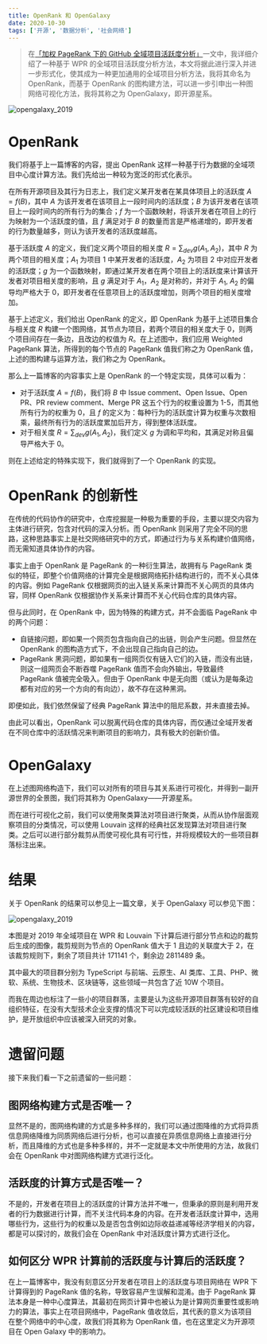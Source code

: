 ```yaml
---
title: OpenRank 和 OpenGalaxy
date: 2020-10-30
tags: ['开源', '数据分析', '社会网络']
---
```


> 在[「加权 PageRank 下的 GitHub 全域项目活跃度分析」](/github_activity_with_wpr)一文中，我详细介绍了一种基于 WPR 的全域项目活跃度分析方法，本文将据此进行深入并进一步形式化，使其成为一种更加通用的全域项目分析方法，我将其命名为 OpenRank，而基于 OpenRank 的图构建方法，可以进一步引申出一种图网络可视化方法，我将其称之为 OpenGalaxy，即开源星系。

![opengalaxy_2019](https://frank-cdn.opensource-service.com/image/OpenGalaxy_2019.png)

# OpenRank

我们将基于上一篇博客的内容，提出 OpenRank 这样一种基于行为数据的全域项目中心度计算方法。我们先给出一种较为宽泛的形式化表示。

在所有开源项目及其行为日志上，我们定义某开发者在某具体项目上的活跃度 $A = f(B)$，其中 $A$ 为该开发者在该项目上一段时间内的活跃度；$B$ 为该开发者在该项目上一段时间内的所有行为的集合；$f$ 为一个函数映射，将该开发者在项目上的行为映射为一个活跃度的值，且 $f$ 满足对于 $B$ 的数量而言是严格递增的，即开发者的行为数量越多，则认为该开发者的活跃度越高。

基于活跃度 $A$ 的定义，我们定义两个项目的相关度 $R = \sum_{dev}{g(A_1, A_2)}$，其中 $R$ 为两个项目的相关度；$A_1$ 为项目 1 中某开发者的活跃度，$A_2$ 为项目 2 中对应开发者的活跃度；$g$ 为一个函数映射，即通过某开发者在两个项目上的活跃度来计算该开发者对项目相关度的影响，且 $g$ 满足对于 $A_1$，$A_2$ 是对称的，并对于 $A_1$, $A_2$ 的偏导均严格大于 0，即开发者在任意项目上的活跃度增加，则两个项目的相关度增加。

基于上述定义，我们给出 OpenRank 的定义，即 OpenRank 为基于上述项目集合与相关度 $R$ 构建一个图网络，其节点为项目，若两个项目的相关度大于 0，则两个项目间存在一条边，且改边的权值为 $R$。在上述图中，我们应用 Weighted PageRank 算法，所得到的每个节点的 PageRank 值我们称之为 OpenRank 值，上述的图构建与运算方法，我们称之为 OpenRank。

那么上一篇博客的内容事实上是 OpenRank 的一个特定实现，具体可以看为：

- 对于活跃度 $A = f(B)$，我们将 $B$ 中 Issue comment、Open Issue、Open PR、PR review comment、Merge PR 这五个行为的权重设置为 1-5，而其他所有行为的权重为 0，且 $f$ 的定义为：每种行为的活跃度计算为权重与次数相乘，最终所有行为的活跃度累加后开方，得到整体活跃度。
- 对于相关度 $R = \sum_{dev}{g(A_1, A_2)}$，我们定义 $g$ 为调和平均和，其满足对称且偏导严格大于 0。

则在上述给定的特殊实现下，我们就得到了一个 OpenRank 的实现。

# OpenRank 的创新性

在传统的代码协作的研究中，仓库挖掘是一种极为重要的手段，主要以提交内容为主体进行研究，包含对代码的深入分析。而 OpenRank 则采用了完全不同的思路，这种思路事实上是社交网络研究中的方式，即通过行为与关系构建价值网络，而无需知道具体协作的内容。

事实上由于 OpenRank 是 PageRank 的一种衍生算法，故拥有与 PageRank 类似的特征，即整个价值网络的计算完全是根据网络拓扑结构进行的，而不关心具体的内容。例如 PageRank 仅根据网页的出入链关系来计算而不关心网页的具体内容，同样 OpenRank 仅根据协作关系来计算而不关心代码仓库的具体内容。

但与此同时，在 OpenRank 中，因为特殊的构建方式，并不会面临 PageRank 中的两个问题：

- 自链接问题，即如果一个网页包含指向自己的出链，则会产生问题。但显然在 OpenRank 的图构造方式下，不会出现自己指向自己的边。
- PageRank 黑洞问题，即如果有一组网页仅有链入它们的入链，而没有出链，则这一组网页会不断吞噬 PageRank 值而不会向外输出，导致最终 PageRank 值被完全吸入。但由于 OpenRank 中是无向图（或认为是每条边都有对应的另一个方向的有向边），故不存在这种黑洞。

即便如此，我们依然保留了经典 PageRank 算法中的阻尼系数，并未直接去掉。

由此可以看出，OpenRank 可以脱离代码仓库的具体内容，而仅通过全域开发者在不同仓库中的活跃情况来判断项目的影响力，具有极大的创新价值。

# OpenGalaxy

在上述图网络构造下，我们可以对所有的项目与其关系进行可视化，并得到一副开源世界的全景图，我们将其称为 OpenGalaxy——开源星系。

而在进行可视化之前，我们可以使用聚类算法对项目进行聚类，从而从协作层面观察项目的分类情况，可以使用 Louvain 这样的经典社区发现算法对项目进行聚类。之后可以进行部分裁剪从而使可视化具有可行性，并将规模较大的一些项目群落标注出来。

# 结果

关于 OpenRank 的结果可以参见上一篇文章，关于 OpenGalaxy 可以参见下图：

![opengalaxy_2019](https://frank-cdn.opensource-service.com/image/OpenGalaxy_2019.png)

本图是对 2019 年全域项目在 WPR 和 Louvain 下计算后进行部分节点和边的裁剪后生成的图像，裁剪规则为节点的 OpenRank 值大于 1 且边的关联度大于 2，在该裁剪规则下，剩余了项目共计 171141 个，剩余边 2811489 条。

其中最大的项目群分别为 TypeScript 与前端、云原生、AI 类库、工具、PHP、微软、系统、生物技术、区块链等，这些领域一共包含了近 10W 个项目。

而我在周边也标注了一些小的项目群落，主要是认为这些开源项目群落有较好的自组织特征，在没有大型技术企业支撑的情况下可以完成较活跃的社区建设和项目维护，是开放组织中应该被深入研究的对象。

# 遗留问题

接下来我们看一下之前遗留的一些问题：

## 图网络构建方式是否唯一？

显然不是的，图网络构建的方式是多种多样的，我们可以通过图降维的方式将异质信息网络降维为同质网络后进行分析，也可以直接在异质信息网络上直接进行分析，而且降维的方式也是多种多样的，并不一定就是本文中所使用的方法，故我们会在 OpenRank 中对图网络构建方式进行泛化。

## 活跃度的计算方式是否唯一？

不是的，开发者在项目上的活跃度的计算方法并不唯一，但秉承的原则是利用开发者的行为数据进行计算，而不关注代码本身的内容。在开发者活跃度计算中，选用哪些行为，这些行为的权重以及是否包含例如边际收益递减等经济学相关的内容，都是可以探讨的，故我们会在 OpenRank 中对活跃度计算方式进行泛化。

## 如何区分 WPR 计算前的活跃度与计算后的活跃度？

在上一篇博客中，我没有刻意区分开发者在项目上的活跃度与项目网络在 WPR 下计算得到的 PageRank 值的名称，导致容易产生误解和混淆。由于 PageRank 算法本身是一种中心度算法，其最初在网页计算中也被认为是计算网页重要性或影响力的算法，事实上在项目网络中，PageRank 值收敛后，其代表的意义为该项目在整个网络中的中心度，故我们将其称为 OpenRank 值，也在这里定义为开源项目在 Open Galaxy 中的影响力。
